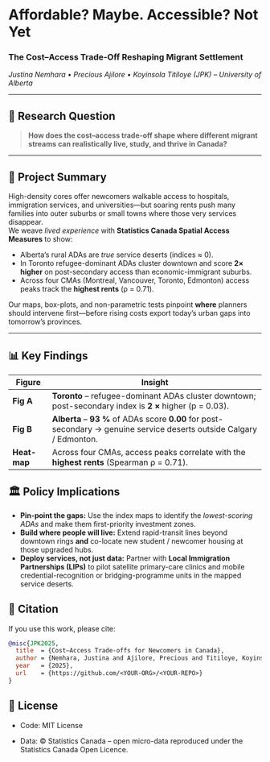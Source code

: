 # Affordable? Maybe. Accessible? **Not Yet**  
### The Cost–Access Trade-Off Reshaping Migrant Settlement  
*Justina Nemhara • Precious Ajilore • Koyinsola Titiloye (JPK) – University of Alberta*

---

## 🎯 Research Question
> **How does the cost–access trade-off shape where different migrant streams can realistically live, study, and thrive in Canada?**

---

## 📜 Project Summary
High-density cores offer newcomers walkable access to hospitals, immigration services, and universities—but soaring rents push many families into outer suburbs or small towns where those very services disappear.  
We weave *lived experience* with **Statistics Canada Spatial Access Measures** to show:

* Alberta’s rural ADAs are *true* service deserts (indices ≈ 0).
* In Toronto refugee-dominant ADAs cluster downtown and score **2× higher** on post-secondary access than economic-immigrant suburbs.
* Across four CMAs (Montreal, Vancouver, Toronto, Edmonton) access peaks track the **highest rents** (ρ = 0.71).

Our maps, box-plots, and non-parametric tests pinpoint **where** planners should intervene first—before rising costs export today’s urban gaps into tomorrow’s provinces.

---


## 📊 Key Findings
| Figure | Insight |
|--------|---------|
| **Fig A** | **Toronto** – refugee-dominant ADAs cluster downtown; post-secondary index is **2 ×** higher (p = 0.03). |
| **Fig B** | **Alberta** – **93 %** of ADAs score **0.00** for post-secondary → genuine service deserts outside Calgary / Edmonton. |
| **Heat-map** | Across four CMAs, access peaks correlate with the **highest rents** (Spearman ρ = 0.71). |

## 🏛️ Policy Implications  
- **Pin-point the gaps:** Use the index maps to identify the *lowest-scoring ADAs* and make them first-priority investment zones.  
- **Build where people will live:** Extend rapid-transit lines beyond downtown rings **and** co-locate new student / newcomer housing at those upgraded hubs.  
- **Deploy services, not just data:** Partner with **Local Immigration Partnerships (LIPs)** to pilot satellite primary-care clinics and mobile credential-recognition or bridging-programme units in the mapped service deserts.  

## 🔗 Citation  

If you use this work, please cite:

```bibtex
@misc{JPK2025,
  title  = {Cost–Access Trade-offs for Newcomers in Canada},
  author = {Nemhara, Justina and Ajilore, Precious and Titiloye, Koyinsola},
  year   = {2025},
  url    = {https://github.com/<YOUR-ORG>/<YOUR-REPO>}
}
```
## 📄 License
- Code: MIT License

- Data: © Statistics Canada – open micro-data reproduced under the Statistics Canada Open Licence.

